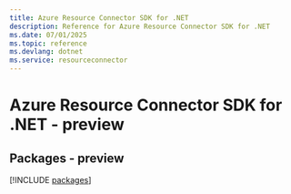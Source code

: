 ```yaml
---
title: Azure Resource Connector SDK for .NET
description: Reference for Azure Resource Connector SDK for .NET
ms.date: 07/01/2025
ms.topic: reference
ms.devlang: dotnet
ms.service: resourceconnector
---
```

# Azure Resource Connector SDK for .NET - preview
## Packages - preview
[!INCLUDE [packages](resource-connector-index.md)]